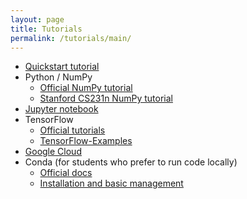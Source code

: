 ```yaml
---
layout: page
title: Tutorials
permalink: /tutorials/main/
---
```


- [Quickstart tutorial](/tutorials/quickstart-tutorial)
- Python / NumPy
	- [Official NumPy tutorial](https://docs.scipy.org/doc/numpy/user/quickstart.html)
	- [Stanford CS231n NumPy tutorial](http://cs231n.github.io/python-numpy-tutorial/) 
- [Jupyter notebook](https://github.com/mit6874/mit6874.github.io/blob/master/tutorials/jupyter-tutorial.md)
- TensorFlow
	- [Official tutorials](https://www.tensorflow.org/tutorials/)
	- [TensorFlow-Examples](https://github.com/aymericdamien/TensorFlow-Examples)
- [Google Cloud](https://cloud.google.com/datalab/docs/quickstart)
- Conda  (for students who prefer to run code locally)
	- [Official docs](http://docs.anaconda.com/anaconda/install/)
	- [Installation and basic management](https://github.com/mit6874/mit6874.github.io/blob/master/tutorials/conda-tutorial.md)
